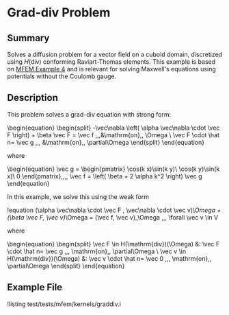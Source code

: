 # Grad-div Problem

## Summary

Solves a diffusion problem for a vector field on a cuboid domain, discretized
using $H(\mathrm{div})$ conforming Raviart-Thomas elements. This example is
based on [MFEM Example 4](https://mfem.org/examples/) and is relevant for
solving Maxwell's equations using potentials without the Coulomb gauge.


## Description

This problem solves a grad-div equation with strong form:

\begin{equation}
\begin{split}
-\vec\nabla \left( \alpha \vec\nabla \cdot \vec F \right) + \beta \vec F = \vec f \,\,\,&\mathrm{on}\,\, \Omega \\
\vec F \cdot \hat n= \vec g \,\,\, &\mathrm{on}\,\, \partial\Omega
\end{split}
\end{equation}

where

\begin{equation}
\vec g = \begin{pmatrix}
    \cos(k x)\sin(k y)\\
    \cos(k y)\sin(k x)\\
    0
\end{pmatrix},\,\,\,
\vec f = \left( \beta + 2 \alpha k^2 \right) \vec g
\end{equation}

In this example, we solve this using the weak form

!equation
(\alpha \vec\nabla \cdot \vec F , \vec\nabla \cdot \vec v)_\Omega + (\beta \vec F, \vec v)_\Omega
= (\vec f, \vec v)_\Omega \,\,\, \forall \vec v \in V

where

\begin{equation}
\begin{split}
\vec F \in H(\mathrm{div})(\Omega) &: \vec F \cdot \hat n= \vec g \,\,\, \mathrm{on}\,\, \partial\Omega \\
\vec v \in H(\mathrm{div})(\Omega) &: \vec v \cdot \hat n= \vec 0 \,\,\, \mathrm{on}\,\, \partial\Omega
\end{split}
\end{equation}

## Example File

!listing test/tests/mfem/kernels/graddiv.i
